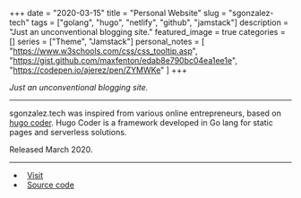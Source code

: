 +++ 
date = "2020-03-15"
title = "Personal Website"
slug = "sgonzalez-tech"
tags = ["golang", "hugo", "netlify", "github", "jamstack"]
description = "Just an unconventional blogging site."
featured_image = true
categories = []
series = ["Theme", "Jamstack"]
personal_notes = [
    "https://www.w3schools.com/css/css_tooltip.asp",
    "https://gist.github.com/maxfenton/edab8e790bc04ea1ee1e",
    "https://codepen.io/ajerez/pen/ZYMWKe"
]
+++

<p>
<em>Just an unconventional blogging site.</em>
</p>
<hr>
<p>
    sgonzalez.tech was inspired from various online entrepreneurs, based on <a href="https://github.com/luizdepra/hugo-coder/">hugo coder</a>. Hugo Coder is a framework developed in Go lang for static pages and serverless solutions.
</p>
<p>Released March 2020.</p>
<hr>
<ul>
	<li><i class="fa fa-terminal"></i>&nbsp; <a href="/">Visit</a></li>
	<li><i class="fa fa-download"></i>&nbsp; <a href="#" class="disabled-link">Source code</a></li>
</ul>